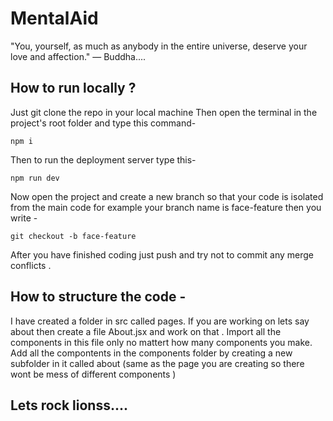 # MentalAid

"You, yourself, as much as anybody in the entire universe, deserve your love and affection."
— Buddha....

## How to run locally ?

Just git clone the repo in your local machine
Then open the terminal in the project's root folder and type this command- 

` npm i `

Then to run the deployment server type this- 

` npm run dev `

Now open the project and create a new branch so that your code is isolated from the main code for example your branch name is face-feature then you write -

` git checkout -b face-feature `

After you have finished coding just push and try not to commit any merge conflicts .

## How to structure the code - 

I have created a folder in src called pages. If you are working on lets say about then create a file About.jsx and work on that . Import all the components in this file only no mattert how many components you make.
Add all the compontents in the components folder by creating a new subfolder in it called about (same as the page you are creating so there wont be mess of different components )

## Lets rock lionss....
